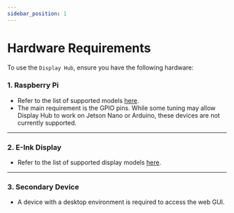 ```yaml
---
sidebar_position: 1
---
```


# Hardware Requirements

To use the `Display Hub`, ensure you have the following hardware:

### 1. Raspberry Pi
- Refer to the list of supported models [here](https://example.com/).
- The main requirement is the GPIO pins. While some tuning may allow Display Hub to work on Jetson Nano or Arduino, these devices are not currently supported.

---

### 2. E-Ink Display
- Refer to the list of supported display models [here](https://example.com/).

---

### 3. Secondary Device
- A device with a desktop environment is required to access the web GUI.
